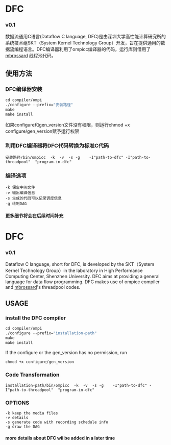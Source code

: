 # DFC

### **v0.1**

数据流通用C语言(Dataflow C language, DFC)是由深圳大学高性能计算研究所的系统技术组SKT（System Kernel Technology Group）开发，旨在提供通用的数据流编程语言。DFC编译器利用了ompicc编译器的代码，运行库则借用了[mbrossard](https://github.com/mbrossard/threadpool.git) 线程池代码。

## 使用方法
### DFC编译器安装
```makefile
cd compiler/ompi
./configure --prefix="安装路径"
make
make install
```
如果configure和gen_version文件没有权限，则运行chmod +x configure/gen_version赋予运行权限

### 利用DFC编译器将DFC代码转换为标准C代码
```
安装路径/bin/ompicc  -k  -v  -s -g    -I"path-to-dfc" -I"path-to-threadpool"  "program-in-dfc"
```

### 编译选项
```
-k 保留中间文件
-v 输出编译信息
-s 生成的代码可以记录调度信息
-g 绘制DAG
```

#### 更多细节将会在后续时间补充

# DFC

### **v0.1**

Dataflow C language,  short for DFC, is developed by the SKT（System Kernel Technology Group）in the laboratory in High Performance Computing Center, Shenzhen University. DFC aims at providing a general language for data flow programming. DFC  makes use of ompicc compiler and [mbrossard](https://github.com/mbrossard/threadpool.git)'s threadpool codes.

## USAGE
### install the DFC compiler
```makefile
cd compiler/ompi
./configure --prefix="installation-path"
make
make install
```
If the configure or the gen_version has no permission, run
```makefile
chmod +x configure/gen_version
```
### Code  Transformation
```
installation-path/bin/ompicc  -k  -v  -s -g    -I"path-to-dfc" -I"path-to-threadpool"  "program-in-dfc"
```
### OPTIONS
```
-k keep the media files
-v details
-s generate code with recording schedule info
-g draw the DAG
```

#### more details about DFC wii be added in a later time

